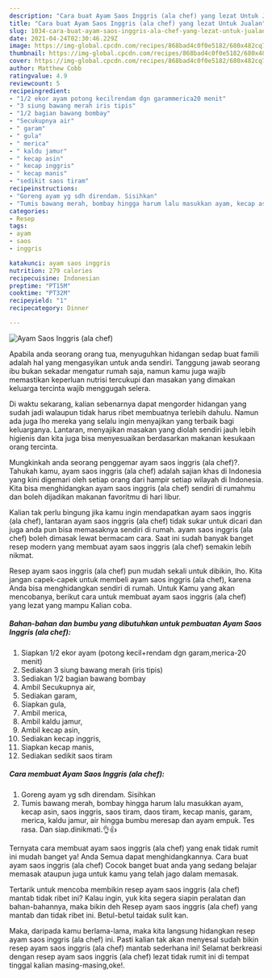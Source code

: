 ```yaml
---
description: "Cara buat Ayam Saos Inggris (ala chef) yang lezat Untuk Jualan"
title: "Cara buat Ayam Saos Inggris (ala chef) yang lezat Untuk Jualan"
slug: 1034-cara-buat-ayam-saos-inggris-ala-chef-yang-lezat-untuk-jualan
date: 2021-04-24T02:30:46.229Z
image: https://img-global.cpcdn.com/recipes/868bad4c0f0e5182/680x482cq70/ayam-saos-inggris-ala-chef-foto-resep-utama.jpg
thumbnail: https://img-global.cpcdn.com/recipes/868bad4c0f0e5182/680x482cq70/ayam-saos-inggris-ala-chef-foto-resep-utama.jpg
cover: https://img-global.cpcdn.com/recipes/868bad4c0f0e5182/680x482cq70/ayam-saos-inggris-ala-chef-foto-resep-utama.jpg
author: Matthew Cobb
ratingvalue: 4.9
reviewcount: 5
recipeingredient:
- "1/2 ekor ayam potong kecilrendam dgn garammerica20 menit"
- "3 siung bawang merah iris tipis"
- "1/2 bagian bawang bombay"
- "Secukupnya air"
- " garam"
- " gula"
- " merica"
- " kaldu jamur"
- " kecap asin"
- " kecap inggris"
- " kecap manis"
- "sedikit saos tiram"
recipeinstructions:
- "Goreng ayam yg sdh direndam. Sisihkan"
- "Tumis bawang merah, bombay hingga harum lalu masukkan ayam, kecap asin, saos inggris, saos tiram, daos tiram, kecap manis, garam, merica, kaldu jamur, air hingga bumbu meresap dan ayam empuk. Tes rasa. Dan siap.dinikmati.👌👍"
categories:
- Resep
tags:
- ayam
- saos
- inggris

katakunci: ayam saos inggris 
nutrition: 279 calories
recipecuisine: Indonesian
preptime: "PT15M"
cooktime: "PT32M"
recipeyield: "1"
recipecategory: Dinner

---
```



![Ayam Saos Inggris (ala chef)](https://img-global.cpcdn.com/recipes/868bad4c0f0e5182/680x482cq70/ayam-saos-inggris-ala-chef-foto-resep-utama.jpg)

Apabila anda seorang orang tua, menyuguhkan hidangan sedap buat famili adalah hal yang mengasyikan untuk anda sendiri. Tanggung jawab seorang ibu bukan sekadar mengatur rumah saja, namun kamu juga wajib memastikan keperluan nutrisi tercukupi dan masakan yang dimakan keluarga tercinta wajib menggugah selera.

Di waktu  sekarang, kalian sebenarnya dapat mengorder hidangan yang sudah jadi walaupun tidak harus ribet membuatnya terlebih dahulu. Namun ada juga lho mereka yang selalu ingin menyajikan yang terbaik bagi keluarganya. Lantaran, menyajikan masakan yang diolah sendiri jauh lebih higienis dan kita juga bisa menyesuaikan berdasarkan makanan kesukaan orang tercinta. 



Mungkinkah anda seorang penggemar ayam saos inggris (ala chef)?. Tahukah kamu, ayam saos inggris (ala chef) adalah sajian khas di Indonesia yang kini digemari oleh setiap orang dari hampir setiap wilayah di Indonesia. Kita bisa menghidangkan ayam saos inggris (ala chef) sendiri di rumahmu dan boleh dijadikan makanan favoritmu di hari libur.

Kalian tak perlu bingung jika kamu ingin mendapatkan ayam saos inggris (ala chef), lantaran ayam saos inggris (ala chef) tidak sukar untuk dicari dan juga anda pun bisa memasaknya sendiri di rumah. ayam saos inggris (ala chef) boleh dimasak lewat bermacam cara. Saat ini sudah banyak banget resep modern yang membuat ayam saos inggris (ala chef) semakin lebih nikmat.

Resep ayam saos inggris (ala chef) pun mudah sekali untuk dibikin, lho. Kita jangan capek-capek untuk membeli ayam saos inggris (ala chef), karena Anda bisa menghidangkan sendiri di rumah. Untuk Kamu yang akan mencobanya, berikut cara untuk membuat ayam saos inggris (ala chef) yang lezat yang mampu Kalian coba.

<!--inarticleads1-->

##### Bahan-bahan dan bumbu yang dibutuhkan untuk pembuatan Ayam Saos Inggris (ala chef):

1. Siapkan 1/2 ekor ayam (potong kecil+rendam dgn garam,merica-20 menit)
1. Sediakan 3 siung bawang merah (iris tipis)
1. Sediakan 1/2 bagian bawang bombay
1. Ambil Secukupnya air,
1. Sediakan  garam,
1. Siapkan  gula,
1. Ambil  merica,
1. Ambil  kaldu jamur,
1. Ambil  kecap asin,
1. Sediakan  kecap inggris,
1. Siapkan  kecap manis,
1. Sediakan sedikit saos tiram




<!--inarticleads2-->

##### Cara membuat Ayam Saos Inggris (ala chef):

1. Goreng ayam yg sdh direndam. Sisihkan
1. Tumis bawang merah, bombay hingga harum lalu masukkan ayam, kecap asin, saos inggris, saos tiram, daos tiram, kecap manis, garam, merica, kaldu jamur, air hingga bumbu meresap dan ayam empuk. Tes rasa. Dan siap.dinikmati.👌👍




Ternyata cara membuat ayam saos inggris (ala chef) yang enak tidak rumit ini mudah banget ya! Anda Semua dapat menghidangkannya. Cara buat ayam saos inggris (ala chef) Cocok banget buat anda yang sedang belajar memasak ataupun juga untuk kamu yang telah jago dalam memasak.

Tertarik untuk mencoba membikin resep ayam saos inggris (ala chef) mantab tidak ribet ini? Kalau ingin, yuk kita segera siapin peralatan dan bahan-bahannya, maka bikin deh Resep ayam saos inggris (ala chef) yang mantab dan tidak ribet ini. Betul-betul taidak sulit kan. 

Maka, daripada kamu berlama-lama, maka kita langsung hidangkan resep ayam saos inggris (ala chef) ini. Pasti kalian tak akan menyesal sudah bikin resep ayam saos inggris (ala chef) mantab sederhana ini! Selamat berkreasi dengan resep ayam saos inggris (ala chef) lezat tidak rumit ini di tempat tinggal kalian masing-masing,oke!.


